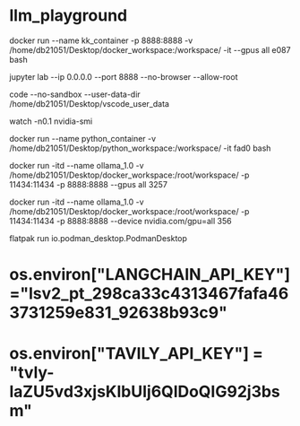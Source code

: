 # llm_playground

docker run --name kk_container -p 8888:8888 -v /home/db21051/Desktop/docker_workspace:/workspace/ -it --gpus all e087 bash

jupyter lab --ip 0.0.0.0 --port 8888 --no-browser --allow-root

code --no-sandbox --user-data-dir /home/db21051/Desktop/vscode_user_data

watch -n0.1 nvidia-smi

docker run --name python_container -v /home/db21051/Desktop/python_workspace:/workspace/ -it fad0 bash

docker run -itd --name ollama_1.0 -v /home/db21051/Desktop/docker_workspace:/root/workspace/ -p 11434:11434 -p 8888:8888 --gpus all 3257

docker run -itd --name ollama_1.0 -v /home/db21051/Desktop/docker_workspace:/root/workspace/ -p 11434:11434 -p 8888:8888 --device nvidia.com/gpu=all 356

flatpak run io.podman_desktop.PodmanDesktop

# os.environ["LANGCHAIN_API_KEY"]="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"
# os.environ["TAVILY_API_KEY"] = "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"